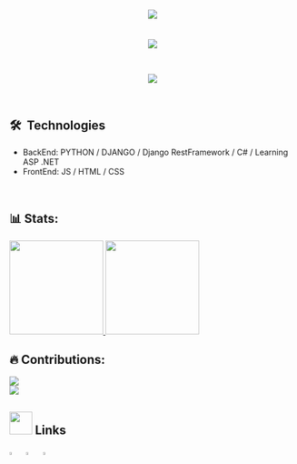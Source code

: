 <h1 align="center">
  <a href="https://git.io/typing-svg">
    <img src="https://readme-typing-svg.herokuapp.com/?lines=print(%22Hello%2C%20World!%22);Console.Writeline(%22Hello%2C%20World!%22);console.log(%22Hello%2C%20World!%22)&font=Fira%20Code&center=true&width=1000&height=50&size=25">
  </a>
</h1>
<p align="center">
  <br>
  <img src="https://readme-typing-svg.herokuapp.com/?lines=I'm+Emilzon!;BackEnd+Developer!&font=Fira%20Code&center=true&width=380&height=50&size=30">
</p> 

<br>

<p align="center">
  <a href="#">
    <img src="https://user-images.githubusercontent.com/48784001/130169241-21e51597-9693-47ff-a304-de1812851cd7.gif">
  </a>
</p>

<br>
  
## 🛠  Technologies
- BackEnd: PYTHON / DJANGO / Django RestFramework / C# / Learning ASP .NET 
- FrontEnd: JS / HTML / CSS 

<br>

## 📊 Stats:

<p>
  <a href="https://github.com/anuraghazra/github-readme-stats">
    <img src="https://github-readme-stats.vercel.app/api?username=EmilzonJ&show_icons=true&bg_color=0d1117&text_color=FFF&border_color=444" height="165">
  </a>
  <a href="https://github.com/anuraghazra/github-readme-stats">
    <img src="https://github-readme-stats.vercel.app/api/top-langs/?username=EmilzonJ&layout=compact&bg_color=0d1117&text_color=FFF&border_color=444"  height="165">
  </a>
  <br>
<!--   <a href="https://github.com/anuraghazra/github-readme-stats">
    <img src="https://github-readme-stats.vercel.app/api/wakatime?username=EmilzonJ&bg_color=0d1117&text_color=FFF&border_color=444">
  </a> -->
</p>

## 🔥 Contributions:
<p>
  <a href="https://git.io/streak-stats">
    <img src="http://github-readme-streak-stats.herokuapp.com?user=EmilzonJ&theme=react&background=0d1117&border=666">
  </a>
  <br>
  <a href="https://github.com/Ashutosh00710/github-readme-activity-graph">
    <img src="https://activity-graph.herokuapp.com/graph?username=EmilzonJ&theme=react-dark&hide_border=true">
  </a>
</p>



## <img height="40" src="https://raw.githubusercontent.com/innng/innng/master/assets/kyubey.gif"/> Links 
  
[<img src="https://img.icons8.com/color/48/000000/linkedin.png" width="3.5%"/>](https://www.linkedin.com/in/emilzon-jeronimo-8651ab209)  &nbsp; [<img src="https://img.icons8.com/fluent/48/000000/instagram-new.png" width="3.5%"/>](https://instagram.com/emilzon__)  &nbsp; [<img src="https://img.icons8.com/fluent/48/000000/gmail.png" width="3.5%"/>](mailto:emilzonujero@gmail.com)  &nbsp; 
  
  






